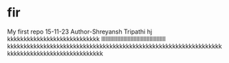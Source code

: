 # fir
My first repo 15-11-23
Author-Shreyansh Tripathi
hj
kkkkkkkkkkkkkkkkkkkkkkkkkkkk
llllllllllllllllllllllllllllllllllllllllllll
kkkkkkkkkkkkkkkkkkkkkkkkkkkkkkkkkkkkkkkkkkkkkkkkkkkkkkkkkkkkkkkkkkkkkkkkkkkkkkkkkkkkkkkkkkkkkk
